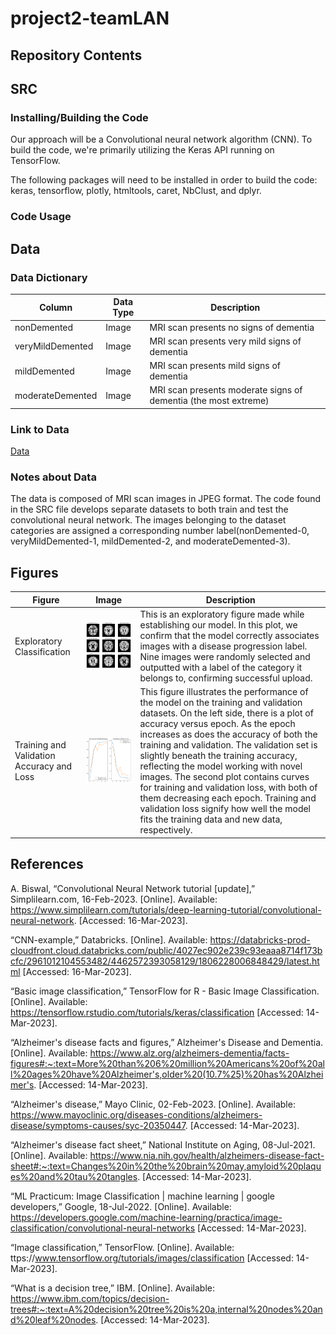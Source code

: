 # project2-teamLAN
## Repository Contents 

## SRC
### Installing/Building the Code
Our approach will be a Convolutional neural network algorithm (CNN). To build the code, we're primarily utilizing the Keras API running on TensorFlow. 

The following packages will need to be installed in order to build the code: keras, tensorflow, plotly, htmltools, caret, NbClust, and dplyr.

### Code Usage


## Data
### Data Dictionary
| Column | Data Type | Description |
| --- | --- | --- |
| nonDemented | Image | MRI scan presents no signs of dementia |
| veryMildDemented | Image | MRI scan presents very mild signs of dementia |
| mildDemented | Image | MRI scan presents mild signs of dementia |
| moderateDemented | Image | MRI scan presents moderate signs of dementia (the most extreme) |

### Link to Data
[Data](https://www.kaggle.com/datasets/shahidzikria/alz-dataset) 

### Notes about Data
The data is composed of MRI scan images in JPEG format. The code found in the SRC file develops separate datasets to both train and test the convolutional neural network. The images belonging to the dataset categories are assigned a corresponding number label(nonDemented-0, veryMildDemented-1, mildDemented-2, and moderateDemented-3). 

## Figures 

| Figure | Image | Description |
| --- | --- | --- |
| Exploratory Classification | ![Figure 1](/FIGURES/Figure%201.png) | This is an exploratory figure made while establishing our model. In this plot, we confirm that the model correctly associates images with a disease progression label. Nine images were randomly selected and outputted with a label of the category it belongs to, confirming successful upload. |
| Training and Validation Accuracy and Loss | ![Figure 2](/FIGURES/Figure%202.png) | This figure illustrates the performance of the model on the training and validation datasets. On the left side, there is a plot of accuracy versus epoch. As the epoch increases as does the accuracy of both the training and validation. The validation set is slightly beneath the training accuracy, reflecting the model working with novel images. The second plot contains curves for training and validation loss, with both of them decreasing each epoch. Training and validation loss signify how well the model fits the training data and new data, respectively.|

## References
A. Biswal, “Convolutional Neural Network tutorial [update],” Simplilearn.com, 16-Feb-2023. [Online]. Available: https://www.simplilearn.com/tutorials/deep-learning-tutorial/convolutional-neural-network. [Accessed: 16-Mar-2023]. 

“CNN-example,” Databricks. [Online]. Available: https://databricks-prod-cloudfront.cloud.databricks.com/public/4027ec902e239c93eaaa8714f173bcfc/2961012104553482/4462572393058129/1806228006848429/latest.html [Accessed: 16-Mar-2023]. 

“Basic image classification,” TensorFlow for R - Basic Image Classification. [Online]. Available: https://tensorflow.rstudio.com/tutorials/keras/classification  [Accessed: 14-Mar-2023]. 

“Alzheimer's disease facts and figures,” Alzheimer's Disease and Dementia. [Online]. Available: https://www.alz.org/alzheimers-dementia/facts-figures#:~:text=More%20than%206%20million%20Americans%20of%20all%20ages%20have%20Alzheimer's,older%20(10.7%25)%20has%20Alzheimer's. [Accessed: 14-Mar-2023].

“Alzheimer's disease,” Mayo Clinic, 02-Feb-2023. [Online]. Available: https://www.mayoclinic.org/diseases-conditions/alzheimers-disease/symptoms-causes/syc-20350447. [Accessed: 14-Mar-2023]. 

“Alzheimer's disease fact sheet,” National Institute on Aging, 08-Jul-2021. [Online]. Available: https://www.nia.nih.gov/health/alzheimers-disease-fact-sheet#:~:text=Changes%20in%20the%20brain%20may,amyloid%20plaques%20and%20tau%20tangles. [Accessed: 14-Mar-2023]. 

“ML Practicum: Image Classification  |  machine learning  |  google developers,” Google, 18-Jul-2022. [Online]. Available: https://developers.google.com/machine-learning/practica/image-classification/convolutional-neural-networks  [Accessed: 14-Mar-2023]. 

“Image classification,” TensorFlow. [Online]. Available: 
ttps://www.tensorflow.org/tutorials/images/classification  [Accessed: 14-Mar-2023]. 

“What is a decision tree,” IBM. [Online]. Available: https://www.ibm.com/topics/decision-trees#:~:text=A%20decision%20tree%20is%20a,internal%20nodes%20and%20leaf%20nodes. [Accessed: 14-Mar-2023]. 
